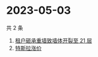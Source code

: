 # 2023-05-03

共 2 条

<!-- BEGIN ZHIHUSEARCH -->
<!-- 最后更新时间 Wed May 03 2023 02:14:10 GMT+0800 (China Standard Time) -->
1. [租户砸承重墙致墙体开裂至 21 层](https://www.zhihu.com/search?q=租户砸承重墙致墙体开裂至%2021%20层)
1. [特斯拉涨价](https://www.zhihu.com/search?q=特斯拉涨价)
<!-- END ZHIHUSEARCH -->
